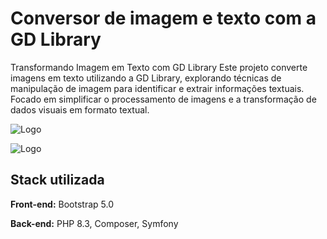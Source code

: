 
# Conversor de imagem e texto com a GD Library

Transformando Imagem em Texto com GD Library Este projeto converte imagens em texto utilizando a GD Library, explorando técnicas de manipulação de imagem para identificar e extrair informações textuais. Focado em simplificar o processamento de imagens e a transformação de dados visuais em formato textual.




![Logo](https://www.php.net//images/logos/new-php-logo.svg)

![Logo](https://getcomposer.org/img/logo-composer-transparent3.png)


## Stack utilizada

**Front-end:** Bootstrap 5.0

**Back-end:** PHP 8.3, Composer, Symfony

